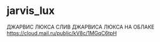 # jarvis_lux
ДЖАРВИС ЛЮКСА
СЛИВ ДЖАРВИСА ЛЮКСА НА ОБЛАКЕ
https://cloud.mail.ru/public/kV8c/1MGqC6tpH
